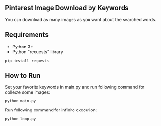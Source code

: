 ## **Pinterest Image Download by Keywords**
You can download as many images as you want about the searched words.

## Requirements

- Python 3+
- Python "requests" library 
```
pip install requests
```

## How to Run
Set your favorite keywords in main.py and run following command for collecte some images:
```
python main.py
```

Run following command for infinite execution:
```
python loop.py
```
